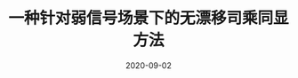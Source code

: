 ---
title: 一种针对弱信号场景下的无漂移司乘同显方法

event: 发明专利
event_url: ""

location: China

summary: ""
abstract: ""

# Talk start and end times.
#   End time can optionally be hidden by prefixing the line with `#`.
date: "2020-09-02"
date_end: "2021-01-29"
all_day: true

# Schedule page publish date (NOT talk date).
publishDate: "2017-01-01T00:00:00Z"

authors: [金小俊]
tags: []

# Is this a featured talk? (true/false)
featured: false

links:
- name: 发明
- name: 公布
url_code: ""
url_pdf: ""
url_slides: ""
url_video: ""

# Markdown Slides (optional).
#   Associate this talk with Markdown slides.
#   Simply enter your slide deck's filename without extension.
#   E.g. `slides = "example-slides"` references `content/slides/example-slides.md`.
#   Otherwise, set `slides = ""`.

# Projects (optional).
#   Associate this post with one or more of your projects.
#   Simply enter your project's folder or file name without extension.
#   E.g. `projects = ["internal-project"]` references `content/project/deep-learning/index.md`.
#   Otherwise, set `projects = []`.
---